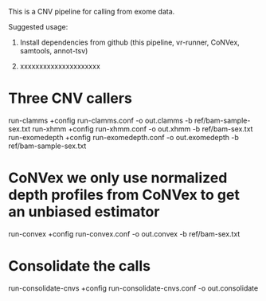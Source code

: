 This is a CNV pipeline for calling from exome data.

Suggested usage:

1. Install dependencies from github (this pipeline, vr-runner, CoNVex, samtools, annot-tsv)


2. xxxxxxxxxxxxxxxxxxxxx

# Three CNV callers
run-clamms +config run-clamms.conf -o out.clamms -b ref/bam-sample-sex.txt
run-xhmm   +config run-xhmm.conf   -o out.xhmm   -b ref/bam-sex.txt
run-exomedepth +config run-exomedepth.conf -o out.exomedepth -b ref/bam-sample-sex.txt


# CoNVex we only use normalized depth profiles from CoNVex to get an unbiased estimator
run-convex +config run-convex.conf -o out.convex -b ref/bam-sex.txt


# Consolidate the calls
run-consolidate-cnvs +config run-consolidate-cnvs.conf -o out.consolidate

